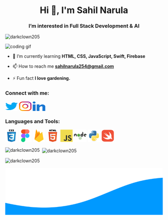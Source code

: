 <h1 align="center">Hi 👋, I'm Sahil Narula</h1>
<h3 align="center">I’m interested in Full Stack Development & AI</h3>

<p align="left">
  <img src="https://komarev.com/ghpvc/?username=darkclown205&label=Profile%20views&color=0e75b6&style=flat" alt="darkclown205" />
</p>
<p align="centre">
  <img src="https://cdn.dribbble.com/users/1708816/screenshots/15637256/media/f9826f0af8a49462f048262a8502035b.gif" alt="coding gif" width="500"/>
</p>

- 🌱 I’m currently learning **HTML, CSS, JavaScript, Swift, Firebase**

- 📫 How to reach me **sahilnarula254@gmail.com**

- ⚡ Fun fact **I love gardening.**

<h3 align="left">Connect with me:</h3>
<p align="left">
  <a href="https://twitter.com/sahilnarula205" target="blank">
    <img align="center" src="https://github.com/Darkclown205/Darkclown205/blob/main/Data/twitter.svg" height="30" width="40" /></a>
  <a href="https://instagram.com/sahil2005007" target="blank">
    <img align="center" src="https://github.com/Darkclown205/Darkclown205/blob/main/Data/instagram.svg" alt="sahil2005007" height="30" width="40" /></a>
  <a href="https://www.linkedin.com/in/sahil-narula-a53183293/" target="blank">
    <img align="center" src="https://github.com/Darkclown205/Darkclown205/blob/main/Data/linked-in.svg" alt="sahil narula" height="30" width="40" /></a>
</p>

<h3 align="left">Languages and Tools:</h3>
<p align="left">
  <a href="https://www.w3schools.com/css/" target="_blank" rel="noreferrer">
    <img src="https://github.com/Darkclown205/Darkclown205/blob/main/Data/css.svg" alt="css3" width="40" height="40"/></a>
  <a href="https://www.figma.com/" target="_blank" rel="noreferrer">
    <img src="https://github.com/Darkclown205/Darkclown205/blob/main/Data/figma.svg" alt="figma" width="40" height="40"/></a>
  <a href="https://firebase.google.com/" target="_blank" rel="noreferrer">
    <img src="https://github.com/Darkclown205/Darkclown205/blob/main/Data/firebase.svg" alt="firebase" width="40" height="40"/></a>
  <a href="https://www.w3.org/html/" target="_blank" rel="noreferrer">
    <img src="https://github.com/Darkclown205/Darkclown205/blob/main/Data/html5.svg" alt="html5" width="40" height="40"/></a>
  <a href="https://developer.mozilla.org/en-US/docs/Web/JavaScript" target="_blank" rel="noreferrer">
    <img src="https://github.com/Darkclown205/Darkclown205/blob/main/Data/javascript.svg" alt="javascript" width="40" height="40"/></a>
  <a href="https://nodejs.org" target="_blank" rel="noreferrer">
    <img src="https://github.com/Darkclown205/Darkclown205/blob/main/Data/nodejs.svg" alt="nodejs" width="40" height="40"/></a>
  <a href="https://www.python.org" target="_blank" rel="noreferrer">
    <img src="https://github.com/Darkclown205/Darkclown205/blob/main/Data/python.svg" alt="python" width="40" height="40"/></a>
  <a href="https://developer.apple.com/swift/" target="_blank" rel="noreferrer">
    <img src="https://github.com/Darkclown205/Darkclown205/blob/main/Data/swift.svg" alt="swift" width="40" height="40"/></a>
</p>

<p>
  <img align="left" src="https://github-readme-stats.vercel.app/api/top-langs?username=darkclown205&show_icons=true&locale=en&layout=compact" alt="darkclown205" />
</p>

<p>&nbsp;
  <img align="center" src="https://github-readme-stats.vercel.app/api?username=darkclown205&show_icons=true&locale=en" alt="darkclown205" />
</p>

<p>
  <img align="center" src="https://github-readme-streak-stats.herokuapp.com/?user=darkclown205&" alt="darkclown205" />
</p>
<!-- Wave effect SVG -->
<p>
  <img src="https://github.com/Darkclown205/Darkclown205/blob/main/Data/wave-2.svg" alt="wave" style="width: 100%; height: 150px; object-fit: cover;">
</p>
